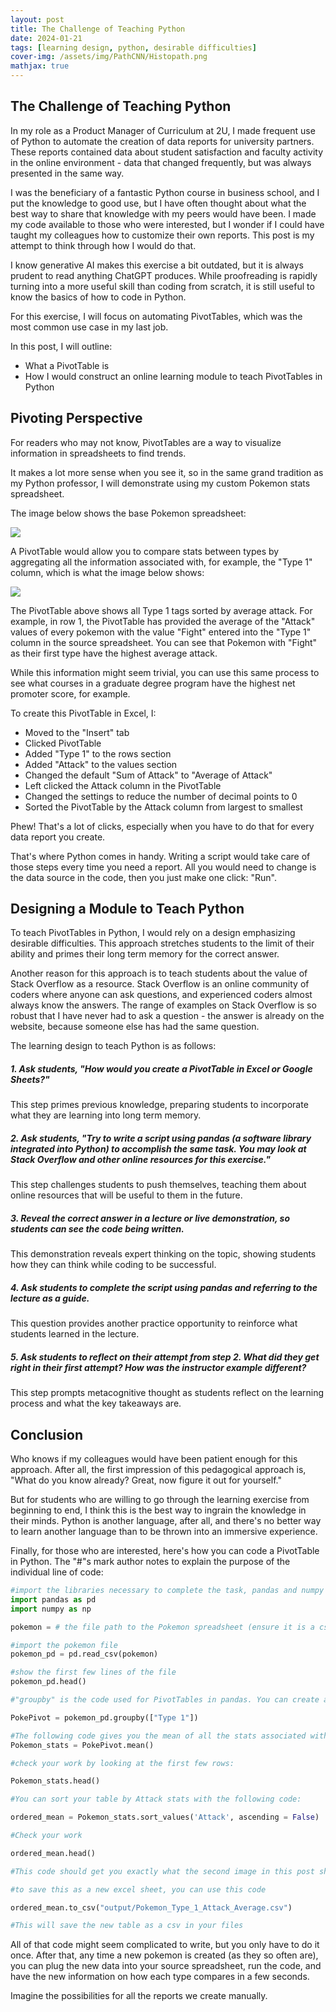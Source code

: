 ```yaml
---
layout: post
title: The Challenge of Teaching Python
date: 2024-01-21
tags: [learning design, python, desirable difficulties]
cover-img: /assets/img/PathCNN/Histopath.png
mathjax: true
---
```


## The Challenge of Teaching Python

In my role as a Product Manager of Curriculum at 2U, I made frequent use of Python to automate the creation of data reports for university partners. These reports contained data about student satisfaction and faculty activity in the online environment - data that changed frequently, but was always presented in the same way. 

I was the beneficiary of a fantastic Python course in business school, and I put the knowledge to good use, but I have often thought about what the best way to share that knowledge with my peers would have been. I made my code available to those who were interested, but I wonder if I could have taught my colleagues how to customize their own reports. This post is my attempt to think through how I would do that.

I know generative AI makes this exercise a bit outdated, but it is always prudent to read anything ChatGPT produces. While proofreading is rapidly turning into a more useful skill than coding from scratch, it is still useful to know the basics of how to code in Python.

For this exercise, I will focus on automating PivotTables, which was the most common use case in my last job.

In this post, I will outline:

* What a PivotTable is
* How I would construct an online learning module to teach PivotTables in Python

## Pivoting Perspective
For readers who may not know, PivotTables are a way to visualize information in spreadsheets to find trends. 

It makes a lot more sense when you see it, so in the same grand tradition as my Python professor, I will demonstrate using my custom Pokemon stats spreadsheet.

The image below shows the base Pokemon spreadsheet:

<img src="{{ site.url }}{{ site.baseurl }}/assets/img/PathCNN/Pic1.JPG">

A PivotTable would allow you to compare stats between types by aggregating all the information associated with, for example, the "Type 1" column, which is what the image below shows:

<img src="{{ site.url }}{{ site.baseurl }}/assets/img/PathCNN/Pic2.JPG">

The PivotTable above shows all Type 1 tags sorted by average attack. For example, in row 1, the PivotTable has provided the average of the "Attack" values of every pokemon with the value "Fight" entered into the "Type 1" column in the source spreadsheet. You can see that Pokemon with "Fight" as their first type have the highest average attack. 

While this information might seem trivial, you can use this same process to see what courses in a graduate degree program have the highest net promoter score, for example.

To create this PivotTable in Excel, I:

* Moved to the "Insert" tab
* Clicked PivotTable
* Added "Type 1" to the rows section
* Added "Attack" to the values section
* Changed the default "Sum of Attack" to "Average of Attack"
* Left clicked the Attack column in the PivotTable
* Changed the settings to reduce the number of decimal points to 0
* Sorted the PivotTable by the Attack column from largest to smallest

Phew! That's a lot of clicks, especially when you have to do that for every data report you create.

That's where Python comes in handy. Writing a script would take care of those steps every time you need a report. All you would need to change is the data source in the code, then you just make one click: "Run".

## Designing a Module to Teach Python

To teach PivotTables in Python, I would rely on a design emphasizing desirable difficulties. This approach stretches students to the limit of their ability and primes their long term memory for the correct answer. 

Another reason for this approach is to teach students about the value of Stack Overflow as a resource. Stack Overflow is an online community of coders where anyone can ask questions, and experienced coders almost always know the answers. The range of examples on Stack Overflow is so robust that I have never had to ask a question - the answer is already on the website, because someone else has had the same question.

The learning design to teach Python is as follows:

##### 1. Ask students, "How would you create a PivotTable in Excel or Google Sheets?"

This step primes previous knowledge, preparing students to incorporate what they are learning into long term memory.

##### 2. Ask students, "Try to write a script using pandas (a software library integrated into Python) to accomplish the same task. You may look at Stack Overflow and other online resources for this exercise."

This step challenges students to push themselves, teaching them about online resources that will be useful to them in the future.

##### 3. Reveal the correct answer in a lecture or live demonstration, so students can see the code being written.

This demonstration reveals expert thinking on the topic, showing students how they can think while coding to be successful.

##### 4. Ask students to complete the script using pandas and referring to the lecture as a guide.

This question provides another practice opportunity to reinforce what students learned in the lecture.

##### 5. Ask students to reflect on their attempt from step 2. What did they get right in their first attempt? How was the instructor example different?

This step prompts metacognitive thought as students reflect on the learning process and what the key takeaways are.

## Conclusion

Who knows if my colleagues would have been patient enough for this approach. After all, the first impression of this pedagogical approach is, "What do you know already? Great, now figure it out for yourself." 

But for students who are willing to go through the learning exercise from beginning to end, I think this is the best way to ingrain the knowledge in their minds. Python is another language, after all, and there's no better way to learn another language than to be thrown into an immersive experience.

Finally, for those who are interested, here's how you can code a PivotTable in Python. The "#"s mark author notes to explain the purpose of the individual line of code:


```python
#import the libraries necessary to complete the task, pandas and numpy
import pandas as pd
import numpy as np

pokemon = # the file path to the Pokemon spreadsheet (ensure it is a csv file)

#import the pokemon file
pokemon_pd = pd.read_csv(pokemon)  

#show the first few lines of the file
pokemon_pd.head()

#"groupby" is the code used for PivotTables in pandas. You can create a new PivotTable from the old spreadsheet with the following code

PokePivot = pokemon_pd.groupby(["Type 1"])

#The following code gives you the mean of all the stats associated with the "Type 1" value
Pokemon_stats = PokePivot.mean() 

#check your work by looking at the first few rows:

Pokemon_stats.head()

#You can sort your table by Attack stats with the following code:

ordered_mean = Pokemon_stats.sort_values('Attack', ascending = False)

#Check your work

ordered_mean.head()

#This code should get you exactly what the second image in this post showed, except all the other stats are listed too

#to save this as a new excel sheet, you can use this code

ordered_mean.to_csv("output/Pokemon_Type_1_Attack_Average.csv")

#This will save the new table as a csv in your files

```

All of that code might seem complicated to write, but you only have to do it once. After that, any time a new pokemon is created (as they so often are), you can plug the new data into your source spreadsheet, run the code, and have the new information on how each type compares in a few seconds. 

Imagine the possibilities for all the reports we create manually.
